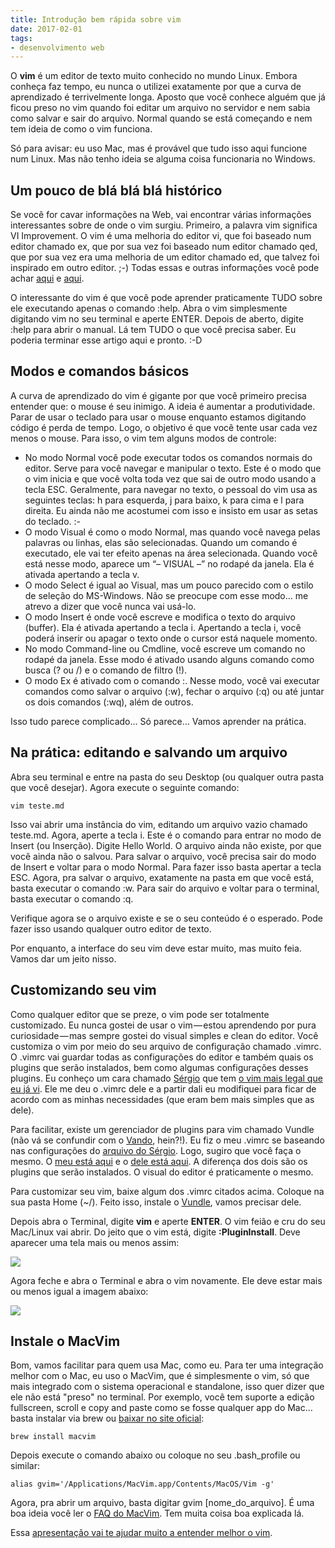 ```yaml
---
title: Introdução bem rápida sobre vim
date: 2017-02-01
tags:
- desenvolvimento web
---
```


O **vim** é um editor de texto muito conhecido no mundo Linux. Embora conheça faz tempo, eu nunca o utilizei exatamente por que a curva de aprendizado é terrivelmente longa. Aposto que você conhece alguém que já ficou preso no vim quando foi editar um arquivo no servidor e nem sabia como salvar e sair do arquivo. Normal quando se está começando e nem tem ideia de como o vim funciona.

Só para avisar: eu uso Mac, mas é provável que tudo isso aqui funcione num Linux. Mas não tenho ideia se alguma coisa funcionaria no Windows.

## Um pouco de blá blá blá histórico

Se você for cavar informações na Web, vai encontrar várias informações interessantes sobre de onde o vim surgiu. Primeiro, a palavra vim significa VI Improvement. O vim é uma melhoria do editor vi, que foi baseado num editor chamado ex, que por sua vez foi baseado num editor chamado qed, que por sua vez era uma melhoria de um editor chamado ed, que talvez foi inspirado em outro editor. ;-) Todas essas e outras informações você pode achar [aqui](https://en.wikipedia.org/wiki/Ed_%28text_editor%29) e [aqui](https://en.wikipedia.org/wiki/Vi).

O interessante do vim é que você pode aprender praticamente TUDO sobre ele executando apenas o comando :help. Abra o vim simplesmente digitando vim no seu terminal e aperte ENTER. Depois de aberto, digite :help para abrir o manual. Lá tem TUDO o que você precisa saber. Eu poderia terminar esse artigo aqui e pronto. :-D

## Modos e comandos básicos
A curva de aprendizado do vim é gigante por que você primeiro precisa entender que: o mouse é seu inimigo. A ideia é aumentar a produtividade. Parar de usar o teclado para usar o mouse enquanto estamos digitando código é perda de tempo. Logo, o objetivo é que você tente usar cada vez menos o mouse. Para isso, o vim tem alguns modos de controle:

* No modo Normal você pode executar todos os comandos normais do editor. Serve para você navegar e manipular o texto. Este é o modo que o vim inicia e que você volta toda vez que sai de outro modo usando a tecla ESC. Geralmente, para navegar no texto, o pessoal do vim usa as seguintes teclas: h para esquerda, j para baixo, k para cima e l para direita. Eu ainda não me acostumei com isso e insisto em usar as setas do teclado. :-
* O modo Visual é como o modo Normal, mas quando você navega pelas palavras ou linhas, elas são selecionadas. Quando um comando é executado, ele vai ter efeito apenas na área selecionada. Quando você está nesse modo, aparece um “– VISUAL –” no rodapé da janela. Ela é ativada apertando a tecla v.
* O modo Select é igual ao Visual, mas um pouco parecido com o estilo de seleção do MS-Windows. Não se preocupe com esse modo… me atrevo a dizer que você nunca vai usá-lo.
* O modo Insert é onde você escreve e modifica o texto do arquivo (buffer). Ela é ativada apertando a tecla i. Apertando a tecla i, você poderá inserir ou apagar o texto onde o cursor está naquele momento.
* No modo Command-line ou Cmdline, você escreve um comando no rodapé da janela. Esse modo é ativado usando alguns comando como busca (? ou /) e o comando de filtro (!).
* O modo Ex é ativado com o comando :. Nesse modo, você vai executar comandos como salvar o arquivo (:w), fechar o arquivo (:q) ou até juntar os dois comandos (:wq), além de outros.

Isso tudo parece complicado… Só parece… Vamos aprender na prática.

## Na prática: editando e salvando um arquivo
Abra seu terminal e entre na pasta do seu Desktop (ou qualquer outra pasta que você desejar). Agora execute o seguinte comando:

```
vim teste.md
```

Isso vai abrir uma instância do vim, editando um arquivo vazio chamado teste.md. Agora, aperte a tecla i. Este é o comando para entrar no modo de Insert (ou Inserção). Digite Hello World. O arquivo ainda não existe, por que você ainda não o salvou. Para salvar o arquivo, você precisa sair do modo de Insert e voltar para o modo Normal. Para fazer isso basta apertar a tecla ESC. Agora, pra salvar o arquivo, exatamente na pasta em que você está, basta executar o comando :w. Para sair do arquivo e voltar para o terminal, basta executar o comando :q.

Verifique agora se o arquivo existe e se o seu conteúdo é o esperado. Pode fazer isso usando qualquer outro editor de texto.

Por enquanto, a interface do seu vim deve estar muito, mas muito feia. Vamos dar um jeito nisso.

## Customizando seu vim

Como qualquer editor que se preze, o vim pode ser totalmente customizado. Eu nunca gostei de usar o vim — estou aprendendo por pura curiosidade — mas sempre gostei do visual simples e clean do editor. Você customiza o vim por meio do seu arquivo de configuração chamado .vimrc. O .vimrc vai guardar todas as configurações do editor e também quais os plugins que serão instalados, bem como algumas configurações desses plugins. Eu conheço um cara chamado [Sérgio](https://www.sergioaugrod.com.br/) que tem [o vim mais legal que eu já vi](https://github.com/sergioaugrod/dotfiles/blob/master/.vimrc). Ele me deu o .vimrc dele e a partir dali eu modifiquei para ficar de acordo com as minhas necessidades (que eram bem mais simples que as dele).

Para facilitar, existe um gerenciador de plugins para vim chamado Vundle (não vá se confundir com o [Vando](https://www.google.com.br/search?q=vando&safe=off&client=safari&rls=en&source=lnms&tbm=isch&sa=X&ved=0ahUKEwiqhqm086TRAhXCF5AKHQqRBVAQ_AUICSgC&biw=2398&bih=1351#safe=off&tbm=isch&q=vando+calcinha&imgrc=eFoxWJye6tM-TM%3A), hein?!). Eu fiz o meu .vimrc se baseando nas configurações do [arquivo do Sérgio](https://github.com/sergioaugrod/dotfiles/blob/master/.vimrc). Logo, sugiro que você faça o mesmo. O [meu está aqui](https://github.com/diegoeis/configfiles/blob/master/vimrc) e o [dele está aqui](https://github.com/sergioaugrod/dotfiles/blob/master/.vimrc). A diferença dos dois são os plugins que serão instalados. O visual do editor é praticamente o mesmo.

Para customizar seu vim, baixe algum dos .vimrc citados acima. Coloque na sua pasta Home (~/). Feito isso, instale o [Vundle](https://github.com/VundleVim/Vundle.vim), vamos precisar dele.

Depois abra o Terminal, digite **vim** e aperte **ENTER**. O vim feião e cru do seu Mac/Linux vai abrir. Do jeito que o vim está, digite **:PluginInstall**. Deve aparecer uma tela mais ou menos assim:

![](https://cdn-images-1.medium.com/max/800/1*8QPO2u7FHyQLLhdsojDssQ.png)

Agora feche e abra o Terminal e abra o vim novamente. Ele deve estar mais ou menos igual a imagem abaixo:

![](https://cdn-images-1.medium.com/max/800/1*ACGv9GCszyLvcT-5RTKlAg.png)

## Instale o MacVim
Bom, vamos facilitar para quem usa Mac, como eu. Para ter uma integração melhor com o Mac, eu uso o MacVim, que é simplesmente o vim, só que mais integrado com o sistema operacional e standalone, isso quer dizer que ele não está "preso" no terminal. Por exemplo, você tem suporte a edição fullscreen, scroll e copy and paste como se fosse qualquer app do Mac… basta instalar via brew ou [baixar no site oficial](http://macvim-dev.github.io/macvim/):

```
brew install macvim
```
Depois execute o comando abaixo ou coloque no seu .bash_profile ou similar:

```
alias gvim='/Applications/MacVim.app/Contents/MacOS/Vim -g'
```

Agora, pra abrir um arquivo, basta digitar gvim [nome_do_arquivo]. É uma boa ideia você ler o [FAQ do MacVim](https://github.com/macvim-dev/macvim/wiki/FAQ). Tem muita coisa boa explicada lá.

Essa [apresentação vai te ajudar muito a entender melhor o vim](https://faraohh.files.wordpress.com/2009/01/vim-super_editor.pdf).



